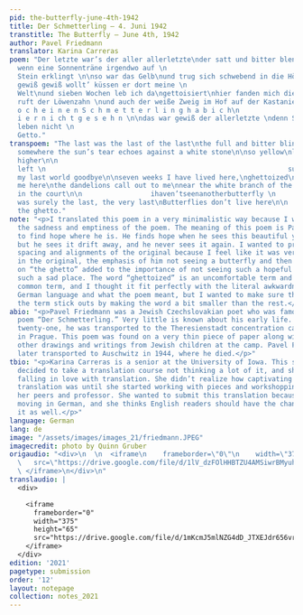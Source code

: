 ```yaml
---
pid: the-butterfly-june-4th-1942
title: Der Schmetterling — 4. Juni 1942
transtitle: The Butterfly — June 4th, 1942
author: Pavel Friedmann
translator: Karina Carreras
poem: "Der letzte war’s der aller allerletzte\nder satt und bitter blendend grelle\nvielleicht
  wenn eine Sonnenträne irgendwo auf \n                                                                           weißem
  Stein erklingt \n\nso war das Gelb\nund trug sich schwebend in die Höhe\ner stieg
  gewiß gewiß wollt’ küssen er dort meine \n                                                                                               letzte
  Welt\nund sieben Wochen leb ich da\ngettoisiert\nhier fanden mich die Meinen \nmich
  ruft der Löwenzahn \nund auch der weiße Zweig im Hof auf der Kastanie \n\n                 d
  o c h e i n e n S c h m e t t e r l i n g h a b i c h\n                                                                            h
  i e r n i ch t g e s e h n \n\ndas war gewiß der allerletzte \ndenn Schmetterlinge
  leben nicht \n                                                                                                    im
  Getto."
transpoem: "The last was the last of the last\nthe full and bitter blinding glare\n\nmaybe
  somewhere the sun’s tear echoes against a white stone\n\nso yellow\nlightly drifting
  higher\n\n                                                                                                      he’s
  left \n                                                            surely to kiss
  my last world goodbye\n\nseven weeks I have lived here,\nghettoized\nmy own found
  me here\nthe dandelions call out to me\nnear the white branch of the chestnut tree
  in the court\n\n                 ihaven’tseenanotherbutterfly \n                                                                                       nothere\n\n\nthat
  was surely the last, the very last\nButterflies don’t live here\n\n                                                                                                    in
  the ghetto."
note: "<p>I translated this poem in a very minimalistic way because I wanted to emphasize
  the sadness and emptiness of the poem. The meaning of this poem is Pavel trying
  to find hope where he is. He finds hope when he sees this beautiful yellow butterfly
  but he sees it drift away, and he never sees it again. I wanted to preserve the
  spacing and alignments of the original because I feel like it was very important
  in the original, the emphasis of him not seeing a butterfly and then the indents
  on “the ghetto” added to the importance of not seeing such a hopeful creature in
  such a sad place. The word “ghettoized” is an uncomfortable term and not a very
  common term, and I thought it fit perfectly with the literal awkwardness of the
  German language and what the poem meant, but I wanted to make sure the readers understood
  the term stick outs by making the word a bit smaller than the rest.</p>"
abio: "<p>Pavel Friedmann was a Jewish Czechslovakian poet who was famous for his
  poem “Der Schmetterling.” Very little is known about his early life. When he was
  twenty-one, he was transported to the Theresienstadt concentration camp located
  in Prague. This poem was found on a very thin piece of paper along with a lot of
  other drawings and writings from Jewish children at the camp. Pavel Friedmann was
  later transported to Auschwitz in 1944, where he died.</p>"
tbio: "<p>Karina Carreras is a senior at the University of Iowa. This semester, she
  decided to take a translation course not thinking a lot of it, and she ended up
  falling in love with translation. She didn’t realize how captivating the art of
  translation was until she started working with pieces and workshopping them with
  her peers and professor. She wanted to submit this translation because it was so
  moving in German, and she thinks English readers should have the chance to read
  it as well.</p>"
language: German
lang: de
image: "/assets/images/images_21/friedmann.JPEG"
imagecredit: photo by Quinn Gruber
origaudio: "<div>\n  \n  <iframe\n    frameborder=\"0\"\n    width=\"375\"\n    height=\"65\"\n
  \   src=\"https://drive.google.com/file/d/1lV_dzFOlHHBTZU4AMSiwrBMyuhQwJ6Mu/preview\">\n
  \ </iframe>\n</div>\n"
translaudio: |
  <div>

    <iframe
      frameborder="0"
      width="375"
      height="65"
      src="https://drive.google.com/file/d/1mKcmJ5mlNZG4dD_JTXEJdr656vrjGi2F/preview">
    </iframe>
  </div>
edition: '2021'
pagetype: submission
order: '12'
layout: notepage
collection: notes_2021
---
```

